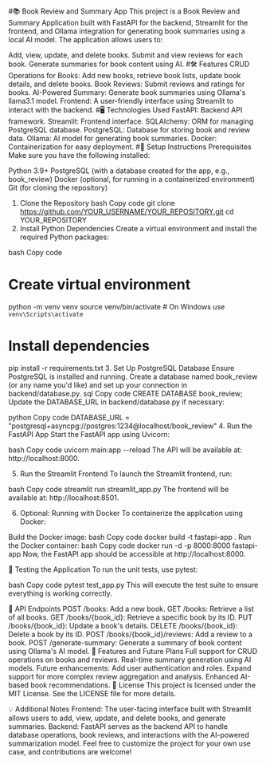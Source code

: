#📚 Book Review and Summary App
This project is a Book Review and Summary Application built with FastAPI for the backend, Streamlit for the frontend, and Ollama integration for generating book summaries using a local AI model. The application allows users to:

Add, view, update, and delete books.
Submit and view reviews for each book.
Generate summaries for book content using AI.
#🛠️ Features
CRUD Operations for Books: Add new books, retrieve book lists, update book details, and delete books.
Book Reviews: Submit reviews and ratings for books.
AI-Powered Summary: Generate book summaries using Ollama's llama3.1 model.
Frontend: A user-friendly interface using Streamlit to interact with the backend.
#🖥️ Technologies Used
FastAPI: Backend API framework.
Streamlit: Frontend interface.
SQLAlchemy: ORM for managing PostgreSQL database.
PostgreSQL: Database for storing book and review data.
Ollama: AI model for generating book summaries.
Docker: Containerization for easy deployment.
#🚀 Setup Instructions
Prerequisites
Make sure you have the following installed:

Python 3.9+
PostgreSQL (with a database created for the app, e.g., book_review)
Docker (optional, for running in a containerized environment)
Git (for cloning the repository)
1. Clone the Repository
bash
Copy code
git clone https://github.com/YOUR_USERNAME/YOUR_REPOSITORY.git
cd YOUR_REPOSITORY
2. Install Python Dependencies
Create a virtual environment and install the required Python packages:

bash
Copy code
# Create virtual environment
python -m venv venv
source venv/bin/activate  # On Windows use `venv\Scripts\activate`

# Install dependencies
pip install -r requirements.txt
3. Set Up PostgreSQL Database
Ensure PostgreSQL is installed and running.
Create a database named book_review (or any name you'd like) and set up your connection in backend/database.py.
sql
Copy code
CREATE DATABASE book_review;
Update the DATABASE_URL in backend/database.py if necessary:

python
Copy code
DATABASE_URL = "postgresql+asyncpg://postgres:1234@localhost/book_review"
4. Run the FastAPI App
Start the FastAPI app using Uvicorn:

bash
Copy code
uvicorn main:app --reload
The API will be available at: http://localhost:8000.

5. Run the Streamlit Frontend
To launch the Streamlit frontend, run:

bash
Copy code
streamlit run streamlit_app.py
The frontend will be available at: http://localhost:8501.

6. Optional: Running with Docker
To containerize the application using Docker:

Build the Docker image:
bash
Copy code
docker build -t fastapi-app .
Run the Docker container:
bash
Copy code
docker run -d -p 8000:8000 fastapi-app
Now, the FastAPI app should be accessible at http://localhost:8000.

🧪 Testing the Application
To run the unit tests, use pytest:

bash
Copy code
pytest test_app.py
This will execute the test suite to ensure everything is working correctly.

📝 API Endpoints
POST /books: Add a new book.
GET /books: Retrieve a list of all books.
GET /books/{book_id}: Retrieve a specific book by its ID.
PUT /books/{book_id}: Update a book's details.
DELETE /books/{book_id}: Delete a book by its ID.
POST /books/{book_id}/reviews: Add a review to a book.
POST /generate-summary: Generate a summary of book content using Ollama's AI model.
🎉 Features and Future Plans
Full support for CRUD operations on books and reviews.
Real-time summary generation using AI models.
Future enhancements:
Add user authentication and roles.
Expand support for more complex review aggregation and analysis.
Enhanced AI-based book recommendations.
📄 License
This project is licensed under the MIT License. See the LICENSE file for more details.

💡 Additional Notes
Frontend: The user-facing interface built with Streamlit allows users to add, view, update, and delete books, and generate summaries.
Backend: FastAPI serves as the backend API to handle database operations, book reviews, and interactions with the AI-powered summarization model.
Feel free to customize the project for your own use case, and contributions are welcome!
